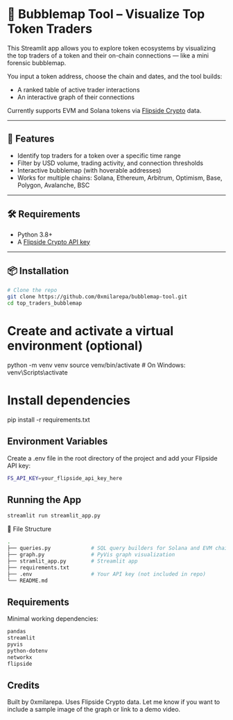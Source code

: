 # 🧠 Bubblemap Tool – Visualize Top Token Traders

This Streamlit app allows you to explore token ecosystems by visualizing the top traders of a token and their on-chain connections — like a mini forensic bubblemap.

You input a token address, choose the chain and dates, and the tool builds:
- A ranked table of active trader interactions
- An interactive graph of their connections

Currently supports EVM and Solana tokens via [Flipside Crypto](https://flipsidecrypto.xyz) data.

---

## 🚀 Features

- Identify top traders for a token over a specific time range
- Filter by USD volume, trading activity, and connection thresholds
- Interactive bubblemap (with hoverable addresses)
- Works for multiple chains: Solana, Ethereum, Arbitrum, Optimism, Base, Polygon, Avalanche, BSC

---

## 🛠 Requirements

- Python 3.8+
- A [Flipside Crypto API key](https://flipsidecrypto.xyz)

---

## 📦 Installation


```bash
# Clone the repo
git clone https://github.com/0xmilarepa/bubblemap-tool.git
cd top_traders_bubblemap
```

# Create and activate a virtual environment (optional)
python -m venv venv
source venv/bin/activate       # On Windows: venv\Scripts\activate

# Install dependencies
pip install -r requirements.txt


## Environment Variables
Create a .env file in the root directory of the project and add your Flipside API key:

```bash
FS_API_KEY=your_flipside_api_key_here
```

## Running the App
```bash
streamlit run streamlit_app.py
```

📁 File Structure

```bash
.
├── queries.py             # SQL query builders for Solana and EVM chains
├── graph.py               # PyVis graph visualization
├── stramlit_app.py        # Streamlit app
├── requirements.txt
├── .env                   # Your API key (not included in repo)
└── README.md
```

## Requirements
Minimal working dependencies:

```bash
pandas
streamlit
pyvis
python-dotenv
networkx
flipside
```

## Credits

Built by 0xmilarepa. Uses Flipside Crypto data.
Let me know if you want to include a sample image of the graph or link to a demo video.
